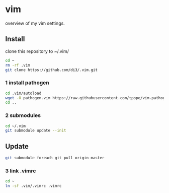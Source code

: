 # vim
overview of my vim settings.

## Install

clone this repository to ~/.vim/

```sh
cd ~
rm -rf .vim
git clone https://github.com/di3/.vim.git
```

### 1 install pathogen
```sh
cd .vim/autoload
wget -O pathogen.vim https://raw.githubusercontent.com/tpope/vim-pathogen/master/autoload/pathogen.vim
cd ..
```

### 2 submodules

```sh
cd ~/.vim
git submodule update --init
```

## Update
```sh
git submodule foreach git pull origin master
```

### 3 link .vimrc
```sh
cd ~
ln -sf .vim/.vimrc .vimrc
```
